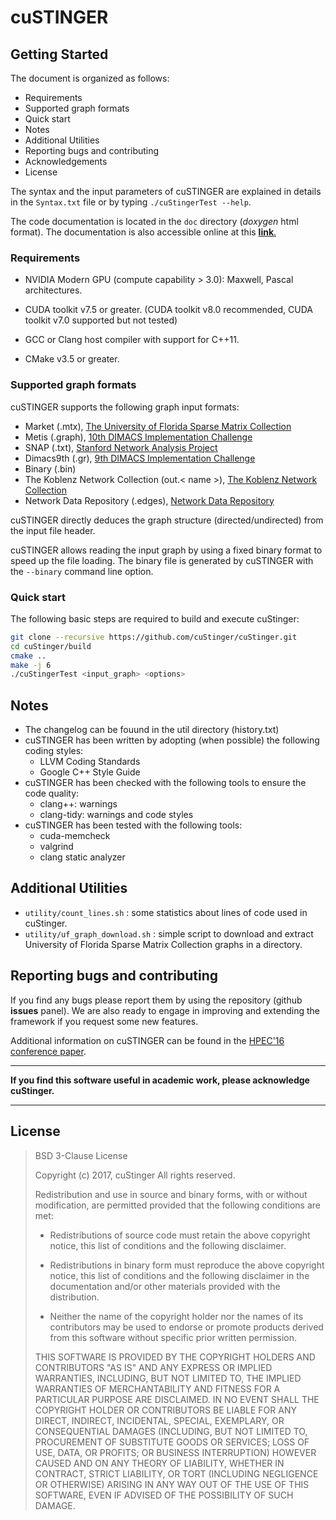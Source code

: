 # cuSTINGER #

## Getting Started ##

The document is organized as follows:

* Requirements
* Supported graph formats
* Quick start
* Notes
* Additional Utilities
* Reporting bugs and contributing
* Acknowledgements
* License

The syntax and the input parameters of cuSTINGER are explained in details in the `Syntax.txt` file or by typing `./cuStingerTest --help`.

The code documentation is located in the `doc` directory (*doxygen* html format).
The documentation is also accessible online at this [**link**.](https://federicounivr.github.io/cuStinger/)

### Requirements ###

* NVIDIA Modern GPU (compute capability > 3.0): Maxwell, Pascal architectures.
* CUDA toolkit v7.5 or greater. (CUDA toolkit v8.0 recommended, CUDA toolkit v7.0 supported but not tested)

* GCC or Clang host compiler with support for C++11.
* CMake v3.5 or greater.

### Supported graph formats ###

cuSTINGER supports the following graph input formats:

* Market (.mtx), [The University of Florida Sparse Matrix Collection](http://www.cise.ufl.edu/research/sparse/matrices/)
* Metis (.graph), [10th DIMACS Implementation Challenge](http://www.cc.gatech.edu/dimacs10/)
* SNAP (.txt), [Stanford Network Analysis Project](http://snap.stanford.edu/)
* Dimacs9th (.gr), [9th DIMACS Implementation Challenge](http://www.dis.uniroma1.it/challenge9/)
* Binary (.bin)
* The Koblenz Network Collection (out.< name >), [The Koblenz Network Collection](http://konect.uni-koblenz.de/)
* Network Data Repository (.edges), [Network Data Repository](http://networkrepository.com/index.php)

cuSTINGER directly deduces the graph structure (directed/undirected) from the input file header.

cuSTINGER allows reading the input graph by using a fixed binary format to speed up the file loading.
The binary file is generated by cuSTINGER with the `--binary` command line option.

### Quick start ###

The following basic steps are required to build and execute cuStinger:
```bash
git clone --recursive https://github.com/cuStinger/cuStinger.git
cd cuStinger/build
cmake ..
make -j 6
./cuStingerTest <input_graph> <options>
```
## Notes ##

* The changelog can be fouund in the util directory (history.txt)
* cuSTINGER has been written by adopting (when possible) the following coding styles:
    * LLVM Coding Standards
    * Google C++ Style Guide
* cuSTINGER has been checked with the following tools to ensure the code quality:
    * clang++: warnings
    * clang-tidy: warnings and code styles
* cuSTINGER has been tested with the following tools:
    * cuda-memcheck
    * valgrind
    * clang static analyzer

## Additional Utilities ##

* `utility/count_lines.sh` : some statistics about lines of code used in cuStinger.
* `utility/uf_graph_download.sh` : simple script to download and extract
University of Florida Sparse Matrix Collection graphs in a directory.

## Reporting bugs and contributing ##

If you find any bugs please report them by using the repository (github **issues** panel).
We are also ready to engage in improving and extending the framework if you request some new features.

Additional information on cuSTINGER can be found in the [HPEC'16 conference paper](https://www.researchgate.net/publication/308174457_cuSTINGER_Supporting_Dynamic_Graph_Algorithms_for_GPUs).

---
**If you find this software useful in academic work, please acknowledge cuStinger.**
***

## License ##

> BSD 3-Clause License
>
> Copyright (c) 2017, cuStinger
> All rights reserved.
>
> Redistribution and use in source and binary forms, with or without
> modification, are permitted provided that the following conditions are met:
>
> * Redistributions of source code must retain the above copyright notice, this
>   list of conditions and the following disclaimer.
>
> * Redistributions in binary form must reproduce the above copyright notice,
>   this list of conditions and the following disclaimer in the documentation
>   and/or other materials provided with the distribution.
>
> * Neither the name of the copyright holder nor the names of its
>   contributors may be used to endorse or promote products derived from
>   this software without specific prior written permission.
>
> THIS SOFTWARE IS PROVIDED BY THE COPYRIGHT HOLDERS AND CONTRIBUTORS "AS IS"
> AND ANY EXPRESS OR IMPLIED WARRANTIES, INCLUDING, BUT NOT LIMITED TO, THE
> IMPLIED WARRANTIES OF MERCHANTABILITY AND FITNESS FOR A PARTICULAR PURPOSE ARE
> DISCLAIMED. IN NO EVENT SHALL THE COPYRIGHT HOLDER OR CONTRIBUTORS BE LIABLE
> FOR ANY DIRECT, INDIRECT, INCIDENTAL, SPECIAL, EXEMPLARY, OR CONSEQUENTIAL
> DAMAGES (INCLUDING, BUT NOT LIMITED TO, PROCUREMENT OF SUBSTITUTE GOODS OR
> SERVICES; LOSS OF USE, DATA, OR PROFITS; OR BUSINESS INTERRUPTION) HOWEVER
> CAUSED AND ON ANY THEORY OF LIABILITY, WHETHER IN CONTRACT, STRICT LIABILITY,
> OR TORT (INCLUDING NEGLIGENCE OR OTHERWISE) ARISING IN ANY WAY OUT OF THE USE
> OF THIS SOFTWARE, EVEN IF ADVISED OF THE POSSIBILITY OF SUCH DAMAGE.
